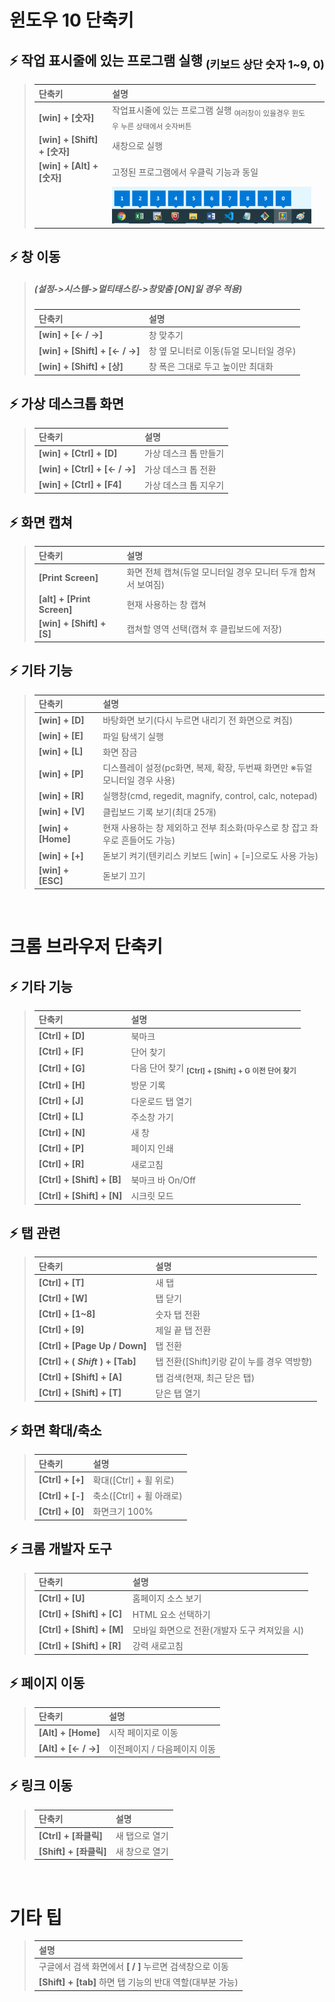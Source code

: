 # 윈도우 10 단축키　
## ⚡ 작업 표시줄에 있는 프로그램 실행 <sub>(키보드 상단 숫자 1~9, 0)</sub>
>   |단축키|설명|
>   |:---|:---|
>   |**[win] + [숫자]**|작업표시줄에 있는 프로그램 실행 <sub>여러창이 있을경우 윈도우 누른 상태에서 숫자버튼</sub>|
>   |**[win] + [Shift] + [숫자]**|새창으로 실행|
>   |**[win] + [Alt] + [숫자]**|고정된 프로그램에서 우클릭 기능과 동일|
>   |<td colspan=2>![작업표시줄](./img/win_taskbar.png)

## ⚡ 창 이동
>   ##### (설정->시스템->멀티태스킹->창맞춤 [ON]일 경우 적용)
>   |단축키|설명|
>   |:---|:---|
>   |**[win] + [← / →]**|창 맞추기|
>   |**[win] + [Shift] + [← / →]**|창 옆 모니터로 이동(듀얼 모니터일 경우)|
>   |**[win] + [Shift] + [상]**|창 폭은 그대로 두고 높이만 최대화|

## ⚡ 가상 데스크톱 화면
>   |단축키|설명|
>   |:---|:---|
>   |**[win] + [Ctrl] + [D]**|가상 데스크 톱 만들기|
>   |**[win] + [Ctrl] + [← / →]**|가상 데스크 톱 전환|
>   |**[win] + [Ctrl] + [F4]**|가상 데스크 톱 지우기|

## ⚡ 화면 캡쳐
>   |단축키|설명|
>   |:---|:---|
>   |**[Print Screen]**|화면 전체 캡쳐(듀얼 모니터일 경우 모니터 두개 합쳐서 보여짐)|
>   |**[alt] + [Print Screen]**|현재 사용하는 창 캡쳐|
>   |**[win] + [Shift] + [S]**|캡쳐할 영역 선택(캡쳐 후 클립보드에 저장)|

## ⚡ 기타 기능
>   |단축키|설명|
>   |:---|:---|
>   |**[win] + [D]**|바탕화면 보기(다시 누르면 내리기 전 화면으로 켜짐)|
>   |**[win] + [E]**|파일 탐색기 실행|
>   |**[win] + [L]**|화면 잠금|
>   |**[win] + [P]**|디스플레이 설정(pc화면, 복제, 확장, 두번째 화면만 ※듀얼모니터일 경우 사용)|
>   |**[win] + [R]**|실행창(cmd, regedit, magnify, control, calc, notepad)|
>   |**[win] + [V]**|클립보드 기록 보기(최대 25개)|
>   |**[win] + [Home]**|현재 사용하는 창 제외하고 전부 최소화(마우스로 창 잡고 좌우로 흔들어도 가능)|
>   |**[win] + [+]**|돋보기 켜기(텐키리스 키보드 [win] + [=]으로도 사용 가능)|
>   |**[win] + [ESC]**|돋보기 끄기|

<br>

# 크롬 브라우저 단축키
## ⚡ 기타 기능
>   |단축키|설명|
>   |:---|:---|
>   |**[Ctrl] + [D]**|북마크|
>   |**[Ctrl] + [F]**|단어 찾기|
>   |**[Ctrl] + [G]**|다음 단어 찾기 <sub>**[Ctrl] + [Shift] + G 이전 단어 찾기**</sub>|
>   |**[Ctrl] + [H]**|방문 기록|
>   |**[Ctrl] + [J]**|다운로드 탭 열기|
>   |**[Ctrl] + [L]**|주소창 가기|
>   |**[Ctrl] + [N]**|새 창|
>   |**[Ctrl] + [P]**|페이지 인쇄|
>   |**[Ctrl] + [R]**|새로고침|
>   |**[Ctrl] + [Shift] + [B]**|북마크 바 On/Off|
>   |**[Ctrl] + [Shift] + [N]**|시크릿 모드|

## ⚡ 탭 관련
>   |단축키|설명|
>   |:---|:---|
>   |**[Ctrl] + [T]**|새 탭|
>   |**[Ctrl] + [W]**|탭 닫기|
>   |**[Ctrl] + [1~8]**|숫자 탭 전환|
>   |**[Ctrl] + [9]**|제일 끝 탭 전환|
>   |**[Ctrl] + [Page Up / Down]**|탭 전환|
>   |**[Ctrl] + ( ***Shift*** ) + [Tab]**|탭 전환([Shift]키랑 같이 누를 경우 역방향)|
>   |**[Ctrl] + [Shift] + [A]**|탭 검색(현재, 최근 닫은 탭)|
>   |**[Ctrl] + [Shift] + [T]**|닫은 탭 열기|

## ⚡ 화면 확대/축소
>   |단축키|설명|
>   |:---|:---|
>   |**[Ctrl] + [+]** |확대([Ctrl] + 휠 위로)|
>   |**[Ctrl] + [-]** |축소([Ctrl] + 휠 아래로)|
>   |**[Ctrl] + [0]** |화면크기 100%|

## ⚡ 크롬 개발자 도구
>   |단축키|설명|
>   |:---|:---|
>   |**[Ctrl] + [U]**|홈페이지 소스 보기|
>   |**[Ctrl] + [Shift] + [C]**|HTML 요소 선택하기|
>   |**[Ctrl] + [Shift] + [M]**|모바일 화면으로 전환(개발자 도구 켜져있을 시)|
>   |**[Ctrl] + [Shift] + [R]**|강력 새로고침|

## ⚡ 페이지 이동
>   |단축키|설명|
>   |:---|:---|
>   |**[Alt] + [Home]**|시작 페이지로 이동|
>   |**[Alt] + [← / →]**|이전페이지 / 다음페이지 이동|

## ⚡ 링크 이동
>   |단축키|설명|
>   |:---|:---|
>   |**[Ctrl]  + [좌클릭]**|새 탭으로 열기|
>   |**[Shift] + [좌클릭]**|새 창으로 열기|

<br>

# 기타 팁
>   |설명|
>   |:---|
>   |구글에서 검색 화면에서 **[ / ]** 누르면 검색창으로 이동|
>   |**[Shift] + [tab]** 하면 탭 기능의 반대 역할(대부분 가능)|